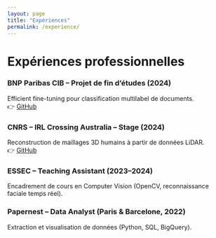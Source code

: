 ```yaml
---
layout: page
title: "Expériences"
permalink: /experience/
---
```


# Expériences professionnelles

### BNP Paribas CIB – Projet de fin d’études (2024)
Efficient fine-tuning pour classification multilabel de documents.  
👉 [GitHub](https://github.com/LaFerraille/Efficient-Fine-Tuning-Techniques-for-Deep-Learning-Models)

### CNRS – IRL Crossing Australia – Stage (2024)
Reconstruction de maillages 3D humains à partir de données LiDAR.  
👉 [GitHub](https://github.com/LaFerraille/LiDAR2mesh)

### ESSEC – Teaching Assistant (2023–2024)
Encadrement de cours en Computer Vision (OpenCV, reconnaissance faciale temps réel).

### Papernest – Data Analyst (Paris & Barcelone, 2022)
Extraction et visualisation de données (Python, SQL, BigQuery).

